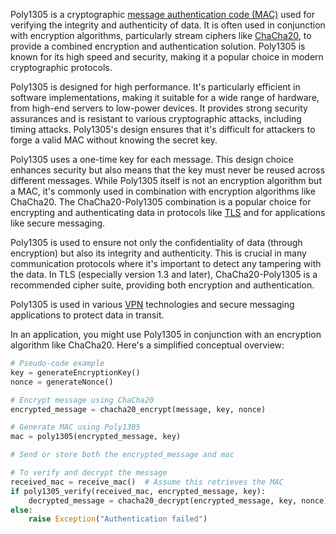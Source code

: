 Poly1305 is a cryptographic [message authentication code (MAC)](../misc/mac.md) used for verifying the integrity and authenticity of data. It is often used in conjunction with encryption algorithms, particularly stream ciphers like [ChaCha20](../cryptography/chacha.md), to provide a combined encryption and authentication solution. Poly1305 is known for its high speed and security, making it a popular choice in modern cryptographic protocols.

Poly1305 is designed for high performance. It's particularly efficient in software implementations, making it suitable for a wide range of hardware, from high-end servers to low-power devices. It provides strong security assurances and is resistant to various cryptographic attacks, including timing attacks. Poly1305's design ensures that it's difficult for attackers to forge a valid MAC without knowing the secret key.

Poly1305 uses a one-time key for each message. This design choice enhances security but also means that the key must never be reused across different messages. While Poly1305 itself is not an encryption algorithm but a MAC, it's commonly used in combination with encryption algorithms like ChaCha20. The ChaCha20-Poly1305 combination is a popular choice for encrypting and authenticating data in protocols like [TLS](../cryptography/tls.md) and for applications like secure messaging.

Poly1305 is used to ensure not only the confidentiality of data (through encryption) but also its integrity and authenticity. This is crucial in many communication protocols where it's important to detect any tampering with the data. In TLS (especially version 1.3 and later), ChaCha20-Poly1305 is a recommended cipher suite, providing both encryption and authentication.

Poly1305 is used in various [VPN](../security/vpns.md) technologies and secure messaging applications to protect data in transit. 

In an application, you might use Poly1305 in conjunction with an encryption algorithm like ChaCha20. Here's a simplified conceptual overview:

```python
# Pseudo-code example
key = generateEncryptionKey()
nonce = generateNonce()

# Encrypt message using ChaCha20
encrypted_message = chacha20_encrypt(message, key, nonce)

# Generate MAC using Poly1305
mac = poly1305(encrypted_message, key)

# Send or store both the encrypted_message and mac

# To verify and decrypt the message
received_mac = receive_mac()  # Assume this retrieves the MAC
if poly1305_verify(received_mac, encrypted_message, key):
    decrypted_message = chacha20_decrypt(encrypted_message, key, nonce)
else:
    raise Exception("Authentication failed")
```